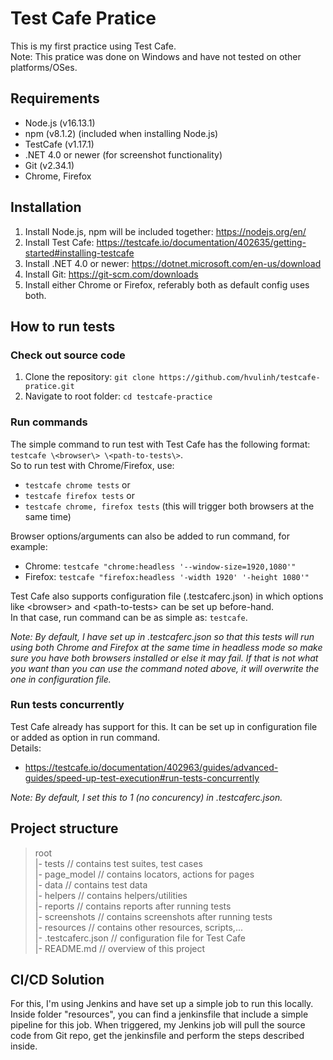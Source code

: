 # Test Cafe Pratice

This is my first practice using Test Cafe.  
Note: This pratice was done on Windows and have not tested on other platforms/OSes.

## Requirements

- Node.js (v16.13.1)
- npm (v8.1.2) (included when installing Node.js)
- TestCafe (v1.17.1)
- .NET 4.0 or newer (for screenshot functionality)
- Git (v2.34.1)
- Chrome, Firefox

## Installation

1. Install Node.js, npm will be included together: https://nodejs.org/en/
2. Install Test Cafe: https://testcafe.io/documentation/402635/getting-started#installing-testcafe
3. Install .NET 4.0 or newer: https://dotnet.microsoft.com/en-us/download
4. Install Git: https://git-scm.com/downloads
5. Install either Chrome or Firefox, referably both as default config uses both.

## How to run tests

### Check out source code

1. Clone the repository: `git clone https://github.com/hvulinh/testcafe-pratice.git`
2. Navigate to root folder: `cd testcafe-practice`

### Run commands

The simple command to run test with Test Cafe has the following format: `testcafe \<browser\> \<path-to-tests\>`.  
So to run test with Chrome/Firefox, use:
- `testcafe chrome tests` or
- `testcafe firefox tests` or
- `testcafe chrome, firefox tests` (this will trigger both browsers at the same time)  

Browser options/arguments can also be added to run command, for example:
- Chrome: `testcafe "chrome:headless '--window-size=1920,1080'"`
- Firefox: `testcafe "firefox:headless '-width 1920' '-height 1080'"`

Test Cafe also supports configuration file (.testcaferc.json) in which options like \<browser\> and \<path-to-tests\> can be set up before-hand.  
In that case, run command can be as simple as: `testcafe`.  

*Note: By default, I have set up in .testcaferc.json so that this tests will run using both Chrome and Firefox at the same time in headless mode so make sure you have both browsers installed or else it may fail. If that is not what you want than you can use the command noted above, it will overwrite the one in configuration file.*

### Run tests concurrently

Test Cafe already has support for this. It can be set up in configuration file or added as option in run command.  
Details:
- https://testcafe.io/documentation/402963/guides/advanced-guides/speed-up-test-execution#run-tests-concurrently

*Note: By default, I set this to 1 (no concurency) in .testcaferc.json.*

## Project structure

> root  
  |- tests               // contains test suites, test cases  
  |- page_model          // contains locators, actions for pages  
  |- data                // contains test data  
  |- helpers             // contains helpers/utilities  
  |- reports             // contains reports after running tests  
  |- screenshots         // contains screenshots after running tests  
  |- resources           // contains other resources, scripts,...  
  |- .testcaferc.json    // configuration file for Test Cafe  
  |- README.md           // overview of this project  

## CI/CD Solution

For this, I'm using Jenkins and have set up a simple job to run this locally.  
Inside folder "resources", you can find a jenkinsfile that include a simple pipeline for this job. When triggered, my Jenkins job will pull the source code from Git repo, get the jenkinsfile and perform the steps described inside.
